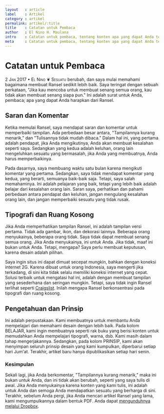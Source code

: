 ```yaml
---
layout   : article
label    : Artikel
category : artikel
permalink: artikel/:title
title    : Catatan untuk Pembaca
author   : El Nino H. Maulana
intro    : Catatan untuk pembaca, tentang konten apa yang dapat Anda temukan dan tidak dapat Anda temukan di sini. Ransel adalah perpustakaan.
meta     : Catatan untuk pembaca, tentang konten apa yang dapat Anda temukan dan tidak dapat Anda temukan di sini. Ransel adalah perpustakaan.
---
```


# Catatan untuk Pembaca

<p><date><span class="smallcaps secondary-text">2 Jan 2017 &bull; </span></date><span class="smallcaps secondary-text">El Nino</span> &#10086; <span class="smallcaps">Sesuatu</span> berubah, dan saya mulai memahami bagaimana membuat Ransel sedikit lebih baik. Saya teringat dengan sebuah perkataan, "Jika kau mencoba untuk membuat senang semua orang, kau tidak akan membuat senang siapa pun." Ini adalah surat untuk Anda, pembaca; apa yang dapat Anda harapkan dari Ransel.</p>

## Saran dan Komentar

Ketika memulai Ransel, saya mendapat saran dan komentar untuk memperbaiki tampilan. Ada perbedaan besar antara, "Tampilannya kurang menarik," dan "Tulisannya tidak mudah dibaca." Dalam hal ini, yang pertama adalah pendapat, jika Anda mengikutinya, Anda akan membuat kesalahan seperti saya. Sedangkan yang kedua adalah keluhan, orang lain mengeluhkan sesuatu yang bermasalah, jika Anda yang membuatnya, Anda harus memperbaikinya.

Pada dasarnya, saya membuang waktu satu bulan karena mengikuti komentar yang pertama. Sedangkan, saya tidak mendapat komentar yang kedua, yang berarti, semuanya baik-baik saja. Tetapi, saya salah memahaminya. Ini adalah pelajaran yang baik, tetapi yang lebih baik adalah belajar dari kesalahan orang lain. Saran saya, perhatikan dan pahami perbedaan antara pendapat dan keluhan, jangan mengulang kesalahan orang lain, dan jangan memperbaiki sesuatu yang tidak rusak.

## Tipografi dan Ruang Kosong

Jika Anda memperhatikan tampilan Ransel, ini adalah tampilan versi pertama. Tidak ada gambar, ikon, dan dekorasi lainnya. Beberapa orang menyukainya, beberapa orang tidak. Saya tidak dapat membuat senang semua orang. Jika Anda menyukainya, ini untuk Anda. Jika tidak, maaf ini bukan untuk Anda. Tetapi, mengapa? Saya perlu membuat keputusan, karena desain adalah pilihan.

Saya ingin situs ini dapat dimuat secepat mungkin, bahkan dengan koneksi internet <span class="smallcaps">2G</span>. Karena dibuat untuk orang Indonesia, saya mengerti jika terkadang, di sini kita tidak selalu memiliki koneksi internet yang cepat. Solusi terbaik untuk mengatasi hal ini, adalah dengan membuat tampilan yang sesederhana dan seringan mungkin. Tetapi, saya tidak ingin Ransel terlihat seperti <a href="http://craigslist.com" title="Craigslist">Craigslist</a>. Inilah mengapa Ransel berkonsentrasi pada tipografi dan ruang kosong.

## Pengetahuan dan Prinsip

Ini adalah perpustakaan. Kami membuatnya untuk membantu Anda mempelajari dan memahami desain dengan lebih baik. Pada kolom <span class="smallcaps">BELAJAR</span>, kami ingin membuatnya seperti rak buku yang berisi konten untuk memudahkan Anda mempelajari tipografi, warna, dsb. Kami masih dalam tahap mengerjakannya. Sedangkan, pada kolom <span class="smallcaps">PRINSIP</span>, kami akan menyimpan seluruh prinsip desain yang kami kumpulkan, diperbarui setiap hari Jum'at. Terakhir, artikel baru hanya dipublikasikan setiap hari senin.

### Kesimpulan

Sekali lagi, jika Anda berkomentar, "Tampilannya kurang menarik," maka ini bukan untuk Anda, dan ini tidak akan berubah, seperti yang saya tulis di awal. Jika Anda menyukainya karena konten yang kami tulis, ini adalah untuk Anda dan semoga Anda mendapatkan sesuatu yang berharga di sini. Terakhir, sebelum Anda pergi, jika Anda mencari artikel Ransel yang lama, kami mengumpulkannya dalam bentuk <span class="smallcaps">PDF</span>. Anda dapat <a href="https://www.dropbox.com/sh/j05oqxlwnwdkryz/AAC2IjGhc6vrIEQtWmCEqP4Va?dl=0" title="Artikel Ransel">mengunduhnya melalui Dropbox</a>.
